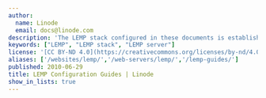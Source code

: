 ```yaml
---
author:
  name: Linode
  email: docs@linode.com
description: 'The LEMP stack configured in these documents is established in contrast to the popular [LAMP Stack](/docs/lamp-guides/) used to power many popular web applications. "LAMP" refers to a Linux-based operating system, the Apache web server, the MySQL database server, and the PHP programing language. It is common to substitute other programing languages like Python, Perl, and even Ruby for PHP. <br/><br/> The "LEMP" configuration replaces the Apache web server component with nginx (pronounced "engine x," providing the "E" in LEMP) to increase the ability of the server to scale in response to demand. Furthermore, these guides provide instructions for deploying applications written in Python and Perl in addition to PHP, and for configuring the PostgreSQL database as an alternative to MySQL if your applications support this database server. LEMP provides a platform for applications that is compatible with the LAMP stack for nearly all applications; however, because nginx is able to serve more pages at once with a more predictable memory usage profile, it may be more suited to high demand situations.'
keywords: ["LEMP", "LEMP stack", "LEMP server"]
license: '[CC BY-ND 4.0](https://creativecommons.org/licenses/by-nd/4.0)'
aliases: ['/websites/lemp/','/web-servers/lemp/','/lemp-guides/']
published: 2010-06-29
title: LEMP Configuration Guides | Linode
show_in_lists: true
---
```


